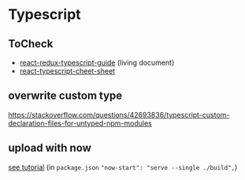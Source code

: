 # Typescript

## ToCheck
* [react-redux-typescript-guide](https://github.com/piotrwitek/react-redux-typescript-guide) (living document)
* [react-typescript-cheet-sheet](https://github.com/sw-yx/react-typescript-cheatsheet)


## overwrite custom type
https://stackoverflow.com/questions/42693836/typescript-custom-declaration-files-for-untyped-npm-modules

## upload with now
[see tutorial](https://zeit.co/docs/examples/create-react-app)
(in `package.json` `"now-start": "serve --single ./build",`)